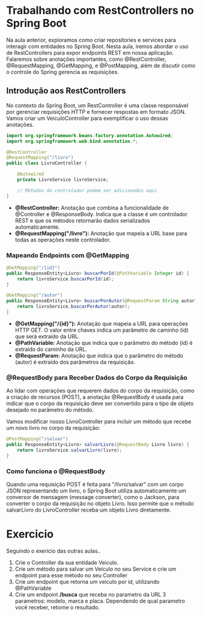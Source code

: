# Trabalhando com RestControllers no Spring Boot
Na aula anterior, exploramos como criar repositories e services para interagir com entidades no Spring Boot. Nesta aula, iremos abordar o uso de RestControllers para expor endpoints REST em nossa aplicação. Falaremos sobre anotações importantes, como @RestController, @RequestMapping, @GetMapping, e @PostMapping, além de discutir como o controle do Spring gerencia as requisições.

## Introdução aos RestControllers
No contexto do Spring Boot, um RestController é uma classe responsável por gerenciar requisições HTTP e fornecer respostas em formato JSON. Vamos criar um VeiculoController para exemplificar o uso dessas anotações.

```java
import org.springframework.beans.factory.annotation.Autowired;
import org.springframework.web.bind.annotation.*;

@RestController
@RequestMapping("/livro")
public class LivroController {

    @Autowired
    private LivroService livroService;

    // Métodos do controlador podem ser adicionados aqui
}
```
* **@RestController:** Anotação que combina a funcionalidade de @Controller e @ResponseBody. Indica que a classe é um controlador REST e que os métodos retornarão dados serializados automaticamente.
* **@RequestMapping("/livro"):** Anotação que mapeia a URL base para todas as operações neste controlador.

### Mapeando Endpoints com @GetMapping
```java
@GetMapping("/{id}")
public ResponseEntity<Livro> buscarPorId(@PathVariable Integer id) {
    return livroService.buscarPorId(id);
}

@GetMapping("/autor")
public ResponseEntity<Livro> buscarPorAutor(@RequestParam String autor) {
    return livroService.buscarPorAutor(autor);
}
```
* **@GetMapping("/{id}"):** Anotação que mapeia a URL para operações HTTP GET. O valor entre chaves indica um parâmetro de caminho (id) que será extraído da URL.
* **@PathVariable:** Anotação que indica que o parâmetro do método (id) é extraído do caminho da URL.
* **@RequestParam:** Anotação que indica que o parâmetro do método (autor) é extraído dos parâmetros da requisição.

### @RequestBody para Receber Dados do Corpo da Requisição
Ao lidar com operações que requerem dados do corpo da requisição, como a criação de recursos (POST), a anotação @RequestBody é usada para indicar que o corpo da requisição deve ser convertido para o tipo de objeto desejado no parâmetro do método.

Vamos modificar nosso LivroController para incluir um método que recebe um novo livro no corpo da requisição:
```java
@PostMapping("/salvar")
public ResponseEntity<Livro> salvarLivro(@RequestBody Livro livro) {
    return livroService.salvarLivro(livro);
}
```

### Como funciona o @RequestBody
Quando uma requisição POST é feita para "/livro/salvar" com um corpo JSON representando um livro, o Spring Boot utiliza automaticamente um conversor de mensagem (message converter), como o Jackson, para converter o corpo da requisição no objeto Livro. Isso permite que o método salvarLivro do LivroController receba um objeto Livro diretamente.

# Exercicio
Seguindo o exericio das outras aulas..
1. Crie o Controller da sua entidade Veiculo.
2. Crie um método para salvar um Veículo no seu Service e crie um endpoint para esse método no seu Controller
3. Crie um endpoint que retorna um veículo por id, utilizando @PathVariable
4. Crie um endpoint **/busca** que receba no parametro da URL 3 parametros: modelo, marca e placa. Dependendo de qual parametro você receber, retorne o resultado.
